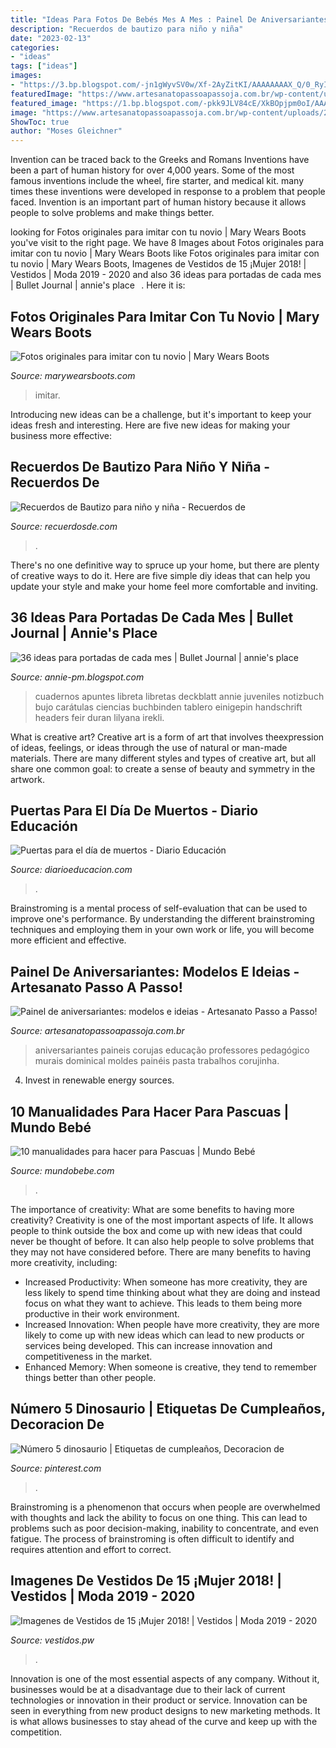 ```yaml
---
title: "Ideas Para Fotos De Bebés Mes A Mes : Painel De Aniversariantes: Modelos E Ideias"
description: "Recuerdos de bautizo para niño y niña"
date: "2023-02-13"
categories:
- "ideas"
tags: ["ideas"]
images:
- "https://3.bp.blogspot.com/-jn1gWyvSV0w/Xf-2AyZitKI/AAAAAAAAX_Q/0_RyI8Wx34AQbgcOpG9NAPp8S4RE51AFgCK4BGAYYCw/s1600/9.jpg"
featuredImage: "https://www.artesanatopassoapassoja.com.br/wp-content/uploads/2019/05/mural-criativo.jpg"
featured_image: "https://1.bp.blogspot.com/-pkk9JLV84cE/XkBOpjpm0oI/AAAAAAAAMVQ/nhQcFFTrOSMB8iUj8LoGAez6qu831e0ywCNcBGAsYHQ/s1600/fotos%2Bde%2Bnovios%2Btumblr.JPG"
image: "https://www.artesanatopassoapassoja.com.br/wp-content/uploads/2019/05/mural-criativo.jpg"
ShowToc: true
author: "Moses Gleichner"
---
```



Invention can be traced back to the Greeks and Romans
Inventions have been a part of human history for over 4,000 years. Some of the most famous inventions include the wheel, fire starter, and medical kit. many times these inventions were developed in response to a problem that people faced. Invention is an important part of human history because it allows people to solve problems and make things better.

	

		
looking for Fotos originales para imitar con tu novio | Mary Wears Boots you've visit to the right page. We have 8 Images about Fotos originales para imitar con tu novio | Mary Wears Boots like Fotos originales para imitar con tu novio | Mary Wears Boots, Imagenes de Vestidos de 15 ¡Mujer 2018! | Vestidos | Moda 2019 - 2020 and also 36 ideas para portadas de cada mes | Bullet Journal | annie&#039;s place⠀. Here it is:
		
    
## Fotos Originales Para Imitar Con Tu Novio | Mary Wears Boots

<img loading=lazy src="https://1.bp.blogspot.com/-pkk9JLV84cE/XkBOpjpm0oI/AAAAAAAAMVQ/nhQcFFTrOSMB8iUj8LoGAez6qu831e0ywCNcBGAsYHQ/s1600/fotos%2Bde%2Bnovios%2Btumblr.JPG" onerror="this.onerror=null;this.src='https://tse2.mm.bing.net/th?id=OIP.lidlLU5dKU_un5807NHrqQHaLH&amp;pid=15.1';" alt="Fotos originales para imitar con tu novio | Mary Wears Boots">

_Source: marywearsboots.com_

>imitar. 

	

Introducing new ideas can be a challenge, but it's important to keep your ideas fresh and interesting. Here are five new ideas for making your business more effective:

    
## Recuerdos De Bautizo Para Niño Y Niña - Recuerdos De

<img loading=lazy src="https://i1.wp.com/recuerdosde.com/wp-content/uploads/2016/07/Recuerdos-de-Bautizo-para-niño-centro-de-mesa-regilete-azul-turqueza.jpg?resize=564%2C893" onerror="this.onerror=null;this.src='https://tse2.mm.bing.net/th?id=OIP.43C6pDV-5mS8OS5Lyy_cgAHaLu&amp;pid=15.1';" alt="Recuerdos de Bautizo para niño y niña - Recuerdos de">

_Source: recuerdosde.com_

>. 

	

There's no one definitive way to spruce up your home, but there are plenty of creative ways to do it. Here are five simple diy ideas that can help you update your style and make your home feel more comfortable and inviting.

    
## 36 Ideas Para Portadas De Cada Mes | Bullet Journal | Annie&#039;s Place⠀

<img loading=lazy src="https://3.bp.blogspot.com/-jn1gWyvSV0w/Xf-2AyZitKI/AAAAAAAAX_Q/0_RyI8Wx34AQbgcOpG9NAPp8S4RE51AFgCK4BGAYYCw/s1600/9.jpg" onerror="this.onerror=null;this.src='https://tse4.mm.bing.net/th?id=OIP.nFLPN0GPB_Kin3aLB_Da3gHaLz&amp;pid=15.1';" alt="36 ideas para portadas de cada mes | Bullet Journal | annie&#039;s place⠀">

_Source: annie-pm.blogspot.com_

>cuadernos apuntes libreta libretas deckblatt annie juveniles notizbuch bujo carátulas ciencias buchbinden tablero einigepin handschrift headers feir duran lilyana irekli. 

	

What is creative art?
Creative art is a form of art that involves theexpression of ideas, feelings, or ideas through the use of natural or man-made materials. There are many different styles and types of creative art, but all share one common goal: to create a sense of beauty and symmetry in the artwork.

    
## Puertas Para El Día De Muertos - Diario Educación

<img loading=lazy src="https://diarioeducacion.com/wp-content/uploads/2018/10/Puerta-de-muertos-4.jpg" onerror="this.onerror=null;this.src='https://tse3.mm.bing.net/th?id=OIP.SdZCF7KFwsBloCX8zXf2QgAAAA&amp;pid=15.1';" alt="Puertas para el día de muertos - Diario Educación">

_Source: diarioeducacion.com_

>. 

	

Brainstroming is a mental process of self-evaluation that can be used to improve one's performance. By understanding the different brainstroming techniques and employing them in your own work or life, you will become more efficient and effective.

    
## Painel De Aniversariantes: Modelos E Ideias - Artesanato Passo A Passo!

<img loading=lazy src="https://www.artesanatopassoapassoja.com.br/wp-content/uploads/2019/05/mural-criativo.jpg" onerror="this.onerror=null;this.src='https://tse1.mm.bing.net/th?id=OIP.KmFoYwLjIyf4v_OxmWaEBAHaJ4&amp;pid=15.1';" alt="Painel de aniversariantes: modelos e ideias - Artesanato Passo a Passo!">

_Source: artesanatopassoapassoja.com.br_

>aniversariantes paineis corujas educação professores pedagógico murais dominical moldes painéis pasta trabalhos corujinha. 

	

4. Invest in renewable energy sources. 

    
## 10 Manualidades Para Hacer Para Pascuas | Mundo Bebé

<img loading=lazy src="https://www.mundobebe.com/wp-content/uploads/imgnoticias/201704/125.jpg" onerror="this.onerror=null;this.src='https://tse1.mm.bing.net/th?id=OIP.I_S1HMIJyXaMEFMRDifmaAHaFj&amp;pid=15.1';" alt="10 manualidades para hacer para Pascuas | Mundo Bebé">

_Source: mundobebe.com_

>. 

	

The importance of creativity: What are some benefits to having more creativity?
Creativity is one of the most important aspects of life. It allows people to think outside the box and come up with new ideas that could never be thought of before. It can also help people to solve problems that they may not have considered before. There are many benefits to having more creativity, including: 
- Increased Productivity: When someone has more creativity, they are less likely to spend time thinking about what they are doing and instead focus on what they want to achieve. This leads to them being more productive in their work environment. 
- Increased Innovation: When people have more creativity, they are more likely to come up with new ideas which can lead to new products or services being developed. This can increase innovation and competitiveness in the market. 
- Enhanced Memory: When someone is creative, they tend to remember things better than other people.

    
## Número 5 Dinosaurio | Etiquetas De Cumpleaños, Decoracion De

<img loading=lazy src="https://i.pinimg.com/736x/70/bb/ab/70bbab710a7ba3cdb107cc4bf82df8a1.jpg" onerror="this.onerror=null;this.src='https://tse1.mm.bing.net/th?id=OIP.xwhxD_7yDHt4j9GoSj787gHaNF&amp;pid=15.1';" alt="Número 5 dinosaurio | Etiquetas de cumpleaños, Decoracion de">

_Source: pinterest.com_

>. 

	

Brainstroming is a phenomenon that occurs when people are overwhelmed with thoughts and lack the ability to focus on one thing. This can lead to problems such as poor decision-making, inability to concentrate, and even fatigue. The process of brainstroming is often difficult to identify and requires attention and effort to correct.

    
## Imagenes De Vestidos De 15 ¡Mujer 2018! | Vestidos | Moda 2019 - 2020

<img loading=lazy src="https://4.bp.blogspot.com/-O8nMrKgIUAI/WgwrZOLP3YI/AAAAAAACyeQ/hu8RjP2awrwhW76RTfWeLCDhFViA7tTggCLcBGAs/s1600/Imagenes-de-vestidos-de-15-3.JPG" onerror="this.onerror=null;this.src='https://tse1.mm.bing.net/th?id=OIP.77CF6wQeHg3EDbRu_k5YeAHaKl&amp;pid=15.1';" alt="Imagenes de Vestidos de 15 ¡Mujer 2018! | Vestidos | Moda 2019 - 2020">

_Source: vestidos.pw_

>. 

	

Innovation is one of the most essential aspects of any company. Without it, businesses would be at a disadvantage due to their lack of current technologies or innovation in their product or service. Innovation can be seen in everything from new product designs to new marketing methods. It is what allows businesses to stay ahead of the curve and keep up with the competition.


